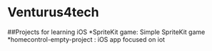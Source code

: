 # Venturus4tech

##Projects for learning iOS
*SpriteKit game: Simple SpriteKit game
*homecontrol-empty-project : iOS app focused on iot 
